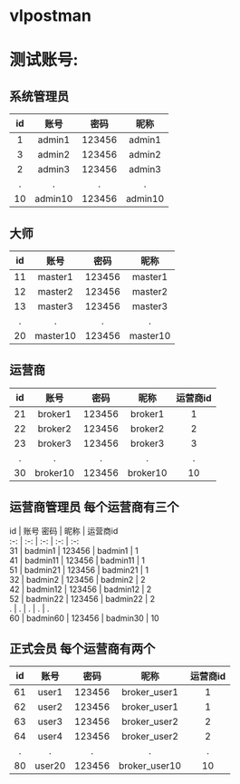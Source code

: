 # vlpostman

# 测试账号:

## 系统管理员  

   id   |    账号    |     密码   |   昵称  
   :-: | :-: | :-:  |:-:   
   1   |   admin1   |     123456 |  admin1  
   3   |   admin2   |     123456 |  admin2  
   2   |   admin3   |     123456 |  admin3  
   .   |   .        |       .    |    .          
   10  |  admin10   |     123456 |  admin10  

## 大师  
   id  |  账号       |  密码    |      昵称    
   :-: | :-: | :-:  | :-:     
   11  |  master1   |  123456  |    master1  
   12  |  master2   |  123456  |    master2      
   13  |  master3   |  123456  |    master3      
    .  |   .        |       .  |       .    
   20  |  master10  |  123456  |    master10      
   
## 运营商  

   id  |    账号     |    密码    |   昵称    |   运营商id     
   :-: | :-: | :-: | :-: | :-:   
   21  |   broker1  |   123456   | broker1  |     1    
   22  |   broker2  |   123456   | broker2  |     2    
   23  |   broker3  |   123456   | broker3  |     3    
    .  |      .     |      .     |   .      |     .      
   30  |   broker10 |   123456   | broker10 |     10    

## 运营商管理员  每个运营商有三个
   id   |   账号     密码    |   昵称      |     运营商id      
   :-: | :-: | :-: | :-: | :-:     
   31   |   badmin1   |   123456 |   badmin1  |        1    
   41   |   badmin11  |   123456 |   badmin11 |        1    
   51   |   badmin21  |   123456 |   badmin21 |        1     
   32   |   badmin2   |   123456 |   badmin2  |        2    
   42   |   badmin12  |   123456 |   badmin12 |        2    
   52   |   badmin22  |   123456 |   badmin22 |        2    
   .    |      .      |      .   |    .       |        .      
   60   |   badmin60  |   123456 |   badmin30 |       10    
     
## 正式会员    每个运营商有两个
   id   |   账号       |   密码    |   昵称      |    运营商id      
   :-: | :-: | :-: | :-: | :-:     
   61   |  user1      |  123456   |  broker_user1  |   1    
   62   |  user2      |  123456   |  broker_user1  |   1    
   63   |  user3      |  123456   |  broker_user2  |   2    
   64   |  user4      |  123456   |  broker_user2  |   2    
    .   |   .         |     .     |       .        |   .    
   80   |  user20     |  123456   |  broker_user10 |   10    
    
